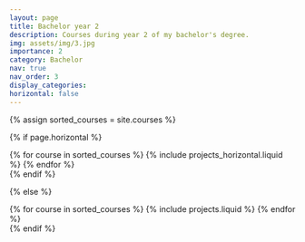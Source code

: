```yaml
---
layout: page
title: Bachelor year 2
description: Courses during year 2 of my bachelor's degree.
img: assets/img/3.jpg
importance: 2
category: Bachelor
nav: true
nav_order: 3
display_categories:
horizontal: false
---
```

<!-- markdownlint-disable MD033 -->

<!-- Display projects without categories -->

{% assign sorted_courses = site.courses %}

  <!-- Generate cards for each project -->

{% if page.horizontal %}

  <div class="container">
    <div class="row row-cols-1 row-cols-md-2">
    {% for course in sorted_courses %}
      {% include projects_horizontal.liquid %}
    {% endfor %}
    </div>
  </div>
{% endif %}

{% else %}

  <div class="row row-cols-1 row-cols-md-3">
    {% for course in sorted_courses %}
      {% include projects.liquid %}
    {% endfor %}
  </div>
{% endif %}
